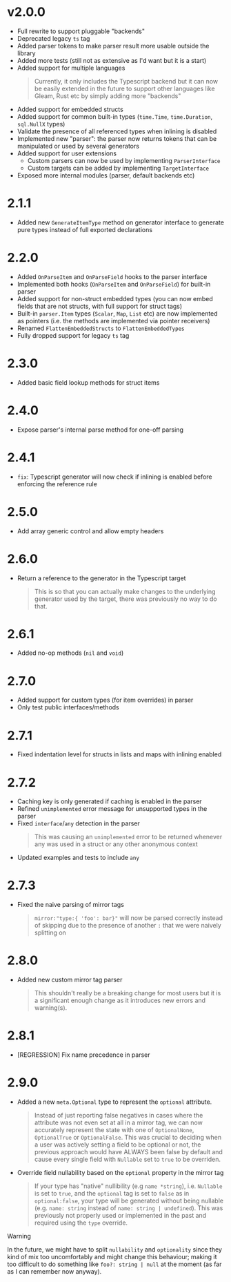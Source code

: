 # v2.0.0

- Full rewrite to support pluggable "backends"
- Deprecated legacy `ts` tag
- Added parser tokens to make parser result more usable outside the library
- Added more tests (still not as extensive as I'd want but it is a start)
- Added support for multiple languages
  > Currently, it only includes the Typescript backend but it can now be easily extended in the future to support other languages like Gleam, Rust etc by simply adding more "backends"
- Added support for embedded structs
- Added support for common built-in types (`time.Time`, `time.Duration`, `sql.NullX` types)
- Validate the presence of all referenced types when inlining is disabled
- Implemented new "parser": the parser now returns tokens that can be manipulated or used by several generators
- Added support for user extensions
  - Custom parsers can now be used by implementing `ParserInterface`
  - Custom targets can be added by implementing `TargetInterface`
- Exposed more internal modules (parser, default backends etc)

# 2.1.1

- Added new `GenerateItemType` method on generator interface to generate pure types instead of full exported declarations

# 2.2.0

- Added `OnParseItem` and `OnParseField` hooks to the parser interface
- Implemented both hooks (`OnParseItem` and `OnParseField`) for built-in parser
- Added support for non-struct embedded types (you can now embed fields that are not structs, with full support for struct tags)
- Built-in `parser.Item` types (`Scalar`, `Map`, `List` etc) are now implemented as pointers (i.e. the methods are implemented via pointer receivers)
- Renamed `FlattenEmbeddedStructs` to `FlattenEmbeddedTypes`
- Fully dropped support for legacy `ts` tag

# 2.3.0

- Added basic field lookup methods for struct items

# 2.4.0

- Expose parser's internal parse method for one-off parsing

# 2.4.1

- `fix`: Typescript generator will now check if inlining is enabled before enforcing the reference rule

# 2.5.0

- Add array generic control and allow empty headers

# 2.6.0

- Return a reference to the generator in the Typescript target
  > This is so that you can actually make changes to the underlying generator used by the target, there was previously no way to do that.

# 2.6.1

- Added no-op methods (`nil` and `void`)

# 2.7.0

- Added support for custom types (for item overrides) in parser
- Only test public interfaces/methods

# 2.7.1

- Fixed indentation level for structs in lists and maps with inlining enabled

# 2.7.2

- Caching key is only generated if caching is enabled in the parser
- Refined `unimplemented` error message for unsupported types in the parser
- Fixed `interface`/`any` detection in the parser
  > This was causing an `unimplemented` error to be returned whenever any was used in a struct or any other anonymous context
- Updated examples and tests to include `any`

# 2.7.3

- Fixed the naive parsing of mirror tags
  > `mirror:"type:{ 'foo': bar}"` will now be parsed correctly instead of skipping due to the presence of another `:` that we were naively splitting on

# 2.8.0

- Added new custom mirror tag parser
  > This shouldn't really be a breaking change for most users but it is a significant enough change as it introduces new errors and warning(s).

# 2.8.1

- [REGRESSION] Fix name precedence in parser

# 2.9.0

- Added a new `meta.Optional` type to represent the `optional` attribute.
  > Instead of just reporting false negatives in cases where the attribute was not even set at all in a mirror tag, we can now accurately represent the state with one of `OptionalNone`, `OptionalTrue` or `OptionalFalse`. This was crucial to deciding when a user was actively setting a field to be optional or not, the previous approach would have ALWAYS been false by default and cause every single field with `Nullable` set to `true` to be overriden.
- Override field nullability based on the `optional` property in the mirror tag
  > If your type has "native" nullibility (e.g `name *string`), i.e. `Nullable` is set to `true`, and the `optional` tag is set to `false` as in `optional:false`, your type will be generated without being nullable (e.g. `name: string` instead of `name: string | undefined`). This was previously not properly used or implemented in the past and required using the `type` override.

> [!WARNING]
> In the future, we might have to split `nullability` and `optionality` since they kind of mix too uncomfortably and might change this behaviour; making it too difficult to do something like `foo?: string | null` at the moment (as far as I can remember now anyway).
